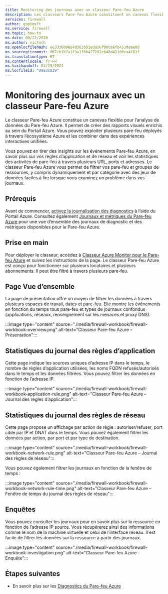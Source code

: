 ```yaml
---
title: Monitoring des journaux avec un classeur Pare-feu Azure
description: Les classeurs Pare-feu Azure constituent un canevas flexible pour l’analyse de données du Pare-feu Azure et la création de rapports visuels enrichis au sein du Portail Azure.
services: firewall
author: gopimsft
ms.service: firewall
ms.topic: how-to
ms.date: 09/22/2020
ms.author: victorh
ms.openlocfilehash: e63336b0e84d303b51eda56f90ca6fb453d8ae0d
ms.sourcegitcommit: 867cb1b7a1f3a1f0b427282c648d411d0ca4f81f
ms.translationtype: HT
ms.contentlocale: fr-FR
ms.lasthandoff: 03/19/2021
ms.locfileid: "99831839"
---
```

# <a name="monitor-logs-using-azure-firewall-workbook"></a>Monitoring des journaux avec un classeur Pare-feu Azure

Le classeur Pare-feu Azure constitue un canevas flexible pour l’analyse de données du Pare-feu Azure. Il permet de créer des rapports visuels enrichis au sein du Portail Azure. Vous pouvez exploiter plusieurs pare-feu déployés à travers l’écosystème Azure et les combiner dans des expériences interactives unifiées.

Vous pouvez en tirer des insights sur les événements Pare-feu Azure, en savoir plus sur vos règles d’application et de réseau et voir les statistiques des activités de pare-feu à travers plusieurs URL, ports et adresses. Le classeur Pare-feu Azure vous permet de filtrer vos pare-feu et groupes de ressources, y compris dynamiquement et par catégorie avec des jeux de données faciles à lire lorsque vous examinez un problème dans vos journaux. 

## <a name="prerequisites"></a>Prérequis

Avant de commencer, [activez la journalisation des diagnostics](firewall-diagnostics.md#enable-diagnostic-logging-through-the-azure-portal) à l’aide du Portail Azure. Consultez également [Journaux et métriques du Pare-feu Azure](logs-and-metrics.md) pour une vue d’ensemble des journaux de diagnostic et des métriques disponibles pour le Pare-feu Azure.

## <a name="get-started"></a>Prise en main

Pour déployer le classeur, accédez à [Classeur Azure Monitor pour le Pare-feu Azure](https://github.com/Azure/Azure-Network-Security/tree/master/Azure%20Firewall/Workbook%20-%20Azure%20Firewall%20Monitor%20Workbook) et suivez les instructions de la page. Le classeur Pare-feu Azure est conçu pour fonctionner sur plusieurs locataires et plusieurs abonnements. Il peut être filtré à travers plusieurs pare-feu.

## <a name="overview-page"></a>Page Vue d’ensemble

La page de présentation offre un moyen de filtrer les données à travers plusieurs espaces de travail, dates et pare-feu. Elle montre les événements en fonction du temps tous pare-feu et types de journaux confondus (applications, réseaux, renseignement sur les menaces et proxy DNS).

:::image type="content" source="./media/firewall-workbook/firewall-workbook-overview.png" alt-text="Classeur Pare-feu Azure – Présentation":::

## <a name="application-rule-log-statistics"></a>Statistiques du journal des règles d’application

Cette page indique les sources uniques d’adresse IP dans le temps, le nombre de règles d’application utilisées, les noms FQDN refusés/autorisés dans le temps et les données filtrées. Vous pouvez filtrer les données en fonction de l’adresse IP.

:::image type="content" source="./media/firewall-workbook/firewall-workbook-application-rule.png" alt-text="Classeur Pare-feu Azure – Journal des règles d’application":::

## <a name="network-rule-log-statistics"></a>Statistiques du journal des règles de réseau

Cette page propose un affichage par action de règle : autoriser/refuser, port cible par IP et DNAT dans le temps. Vous pouvez également filtrer les données par action, par port et par type de destination.

:::image type="content" source="./media/firewall-workbook/firewall-workbook-network-rule.png" alt-text="Classeur Pare-feu Azure – Journal des règles de réseau":::

Vous pouvez également filtrer les journaux en fonction de la fenêtre de temps :

:::image type="content" source="./media/firewall-workbook/firewall-workbook-network-rule-time.png" alt-text="Classeur Pare-feu Azure – Fenêtre de temps du journal des règles de réseau":::

## <a name="investigations"></a>Enquêtes

Vous pouvez consulter les journaux pour en savoir plus sur la ressource en fonction de l’adresse IP source. Vous récupérerez ainsi des informations comme le nom de la machine virtuelle et celui de l’interface réseau. Il est facile de filtrer les données sur la ressource à partir des journaux.

:::image type="content" source="./media/firewall-workbook/firewall-workbook-investigation.png" alt-text="Classeur Pare-feu Azure – Enquête":::

## <a name="next-steps"></a>Étapes suivantes

- En savoir plus sur les [Diagnostics du Pare-feu Azure](firewall-diagnostics.md)
